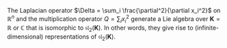 The Laplacian operator $\Delta = \sum_i \frac{\partial^2}{\partial x_i^2}$ on $\mathbb{R}^n$ and the multiplication operator $Q = \sum_i x_i^2$ generate a Lie algebra over $\mathbf{K}=\mathbb{R}$ or $\mathbb{C}$ that is isomorphic to $\mathfrak{sl}_2(\mathbf{K})$. In other words, they give rise to (infinite-dimensional) representations of $\mathfrak{sl}_2(\mathbf{K})$.
